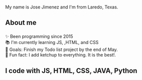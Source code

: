 ###

<p align="left">My name is Jose Jimenez and I'm from Laredo, Texas.</p>

###

<h2 align="left">About me</h2>

###

<p align="left">✨ Been programming since 2015<br>📚 I'm currently learning JS, ,HTML, and CSS<br>🎯 Goals: Finish my Todo list project by the end of May.<br>🎲 Fun fact: I add ketchup to everything. It is the best!.</p>

###

<h2 align="left">I code with JS, HTML, CSS, JAVA, Python</h2>

###
